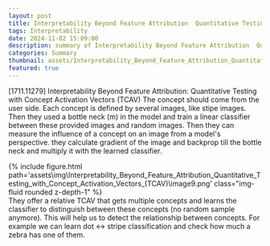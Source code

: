 ```yaml
---
layout: post
title: Interpretability Beyond Feature Attribution  Quantitative Testing with Concept Activation Vectors (TCAV)
tags: Interpretability
date: 2024-11-02 15:09:00
description: summary of Interpretability Beyond Feature Attribution  Quantitative Testing with Concept Activation Vectors (TCAV)
categories: Summary
thumbnail: assets/Interpretability_Beyond_Feature_Attribution_Quantitative_Testing_with_Concept_Activation_Vectors_(TCAV)/image9.png
featured: true
---
```

[1711.11279] Interpretability Beyond Feature Attribution: Quantitative Testing with Concept Activation Vectors (TCAV)
The concept should come from the user side. Each concept is defined by several images, like stipe images. Then they used a bottle neck (m) in the model and train a linear classifier between these provided images and random images. Then they can measure the influence of a concept on an image from a model's perspective. they calculate gradient of the image and backprop till the bottle neck and multiply it with the learned classifier. 
<div class="row">
        <div class="col-sm mt-3 mt-md-0">
            {% include figure.html path='assets\img\Interpretability_Beyond_Feature_Attribution_Quantitative_Testing_with_Concept_Activation_Vectors_(TCAV)\image9.png' class="img-fluid rounded z-depth-1" %}
        </div>
    </div>
They offer a relative TCAV that gets multiple concepts and learns the classifier to distinguish between these concepts (no random sample anymore). This will help us to detect the relationship between concepts. For example we can learn dot <-> stripe classification and check how much a zebra has one of them. 
